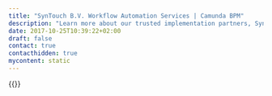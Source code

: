 ```yaml
---
title: "SynTouch B.V. Workflow Automation Services | Camunda BPM"
description: "Learn more about our trusted implementation partners, SynTouch B.V. . Camunda is the leader for workflow automation & business process management. Get your 30 day trial today."
date: 2017-10-25T10:39:22+02:00
draft: false
contact: true
contacthidden: true
mycontent: static
---
```

{{<partner-single
company="SynTouch B.V."
type="si"
website="http://www.syntouch.nl"
countrycode="nl"
city="Eindhoven"
description="SynTouch is an integration specialist based in The Netherlands. We provide services in logistics, high-tech, chemical, finance, telecom, governmental and public organizations. To ensure the quality of our services, our team consists of experienced IT professionals with a proven track record in different business process automation technologies and we work very closely with our Software Partners to ensure customer succes. SynTouch combines in-depth knowledge of and experience with the Camunda technology with a proven successful approach for business process integration projects. Our driving force is to achieve “Synergy by the Personal Touch”."
siregion="emea"
level="basic"
logo="//images.ctfassets.net/vpidbgnakfvf/2JiO6OMYs8Ui6QOA0OAq8Y/cbb709321546d0d919acca1991b1e262/logo.png">}}